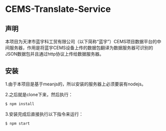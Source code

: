 # CEMS-Translate-Service

## 声明
本项目为天津市蓝宇科工贸有限公司（以下简称“蓝宇”）CEMS项目数据平台的中间服务器，作用是将蓝宇CEMS设备上传的数据包翻译为数据服务器可识别的JSON数据包并且通过http协议上传给数据服务器。

## 安装
1.由于本项目是基于meanjs的，所以安装的服务器上必须要装有nodejs。

2.之后就是clone下来，然后执行：


```bash
$ npm install
```

3.安装完成后直接执行以下指令来运行：


```bash
$ npm start
```